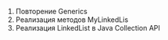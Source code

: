 1. Повторение Generics
2. Реализация методов MyLinkedLis
3. Реализация LinkedList в Java Collection API

